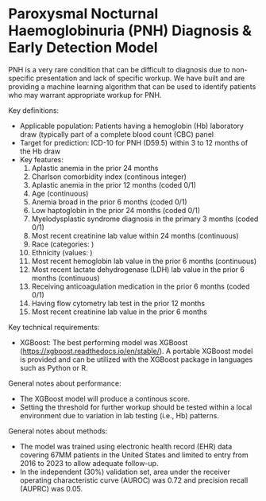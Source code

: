 # Paroxysmal Nocturnal Haemoglobinuria (PNH) Diagnosis & Early Detection Model

PNH is a very rare condition that can be difficult to diagnosis due to non-specific presentation and lack of specific workup.  We have built and are providing a machine learning algorithm that can be used to identify patients who may warrant appropriate workup for PNH.

Key definitions:
- Applicable population:  Patients having a hemoglobin (Hb) laboratory draw (typically part of a complete blood count (CBC) panel
- Target for prediction: ICD-10 for PNH (D59.5) within 3 to 12 months of the Hb draw
- Key features:
  <ol type="1">
     <li>Aplastic anemia in the prior 24 months</li>
     <li>Charlson comorbidity index (continous integer)</li>
     <li>Aplastic anemia in the prior 12 months (coded 0/1)</li>
     <li>Age (continuous)</li>
     <li>Anemia broad in the prior 6 months (coded 0/1)</li>
     <li>Low haptoglobin in the prior 24 months (coded 0/1)</li>
     <li>Myelodysplastic syndrome diagnosis in the primary 3 months (coded 0/1)</li>
     <li>Most recent creatinine lab value within 24 months (continuous)</li>
     <li>Race (categories: )</li>
     <li>Ethnicity (values: )</li>
     <li>Most recent hemoglobin lab value in the prior 6 months (continuous)</li>
     <li>Most recent lactate dehydrogenase (LDH) lab value in the prior 6 months (continuous)</li>
     <li>Receiving anticoagulation medication in the prior 6 months (coded 0/1)</li>
     <li>Having flow cytometry lab test in the prior 12 months</li>
     <li>Most recent creatinine lab value in the prior 6 months</li>
  </ol>

Key technical requirements:
- XGBoost:  The best performing model was XGBoost (https://xgboost.readthedocs.io/en/stable/).  A portable XGBoost model is provided and can be utilized with the XGBoost package in languages such as Python or R.

General notes about performance:
- The XGBoost model will produce a continous score.
- Setting the threshold for further workup should be tested within a local environment due to variation in lab testing (i.e., Hb) patterns.

General notes about methods:
- The model was trained using electronic health record (EHR) data covering 67MM patients in the United States and limited to entry from 2016 to 2023 to allow adequate follow-up.
- In the independent (30%) validation set, area under the receiver operating characteristic curve (AUROC) was 0.72 and precision recall (AUPRC) was 0.05.
